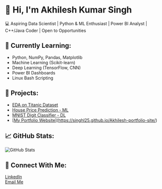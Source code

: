 # 👋 Hi, I'm Akhilesh Kumar Singh

💻 Aspiring Data Scientist | Python & ML Enthusiast | Power BI Analyst | C++/Java Coder | Open to Opportunities

## 🌱 Currently Learning:
- Python, NumPy, Pandas, Matplotlib
- Machine Learning (Scikit-learn)
- Deep Learning (TensorFlow, CNN)
- Power BI Dashboards
- Linux Bash Scripting

## 📌 Projects:
- [EDA on Titanic Dataset](https://github.com/SINGHL25/eda-titanic)
- [House Price Prediction - ML](https://github.com/SINGHL25/house-price-ml)
- [MNIST Digit Classifier - DL](https://github.com/SINGHL25/mnist-cnn)
- [[My Portfolio Website](https://SINGHL25.github.io/portfolio)](https://singhl25.github.io/Akhilesh-portfolio-site/)

## 📈 GitHub Stats:
![GitHub Stats](https://github-readme-stats.vercel.app/api?username=SINGHL25&show_icons=true&theme=radical)

## 🔗 Connect With Me:
[LinkedIn](https://www.linkedin.com/in/akhilesh-kumar-singh-23115836)  
[Email Me](mailto:akhi.singh1989@gmail.com)

